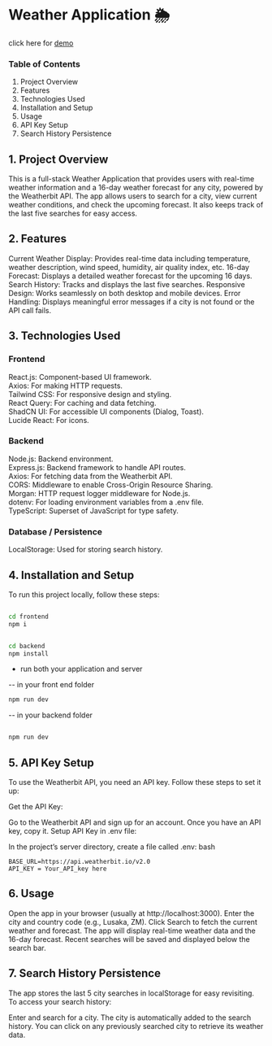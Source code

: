 # Weather Application 🌦️

click here for <a href="https://weatherbit-app-frontend.vercel.app/">demo</a>

### Table of Contents

1. Project Overview
2. Features
3. Technologies Used
4. Installation and Setup
5. Usage
6. API Key Setup
7. Search History Persistence

## 1. Project Overview

This is a full-stack Weather Application that provides users with real-time weather information and a 16-day weather forecast for any city, powered by the Weatherbit API. The app allows users to search for a city, view current weather conditions, and check the upcoming forecast. It also keeps track of the last five searches for easy access.

## 2. Features

Current Weather Display: Provides real-time data including temperature, weather description, wind speed, humidity, air quality index, etc.
16-day Forecast: Displays a detailed weather forecast for the upcoming 16 days.
Search History: Tracks and displays the last five searches.
Responsive Design: Works seamlessly on both desktop and mobile devices.
Error Handling: Displays meaningful error messages if a city is not found or the API call fails.

## 3. Technologies Used

### Frontend

React.js: Component-based UI framework.<br>
Axios: For making HTTP requests.<br>
Tailwind CSS: For responsive design and styling.<br>
React Query: For caching and data fetching.<br>
ShadCN UI: For accessible UI components (Dialog, Toast).<br>
Lucide React: For icons.<br>

### Backend

Node.js: Backend environment.<br>
Express.js: Backend framework to handle API routes.<br>
Axios: For fetching data from the Weatherbit API.<br>
CORS: Middleware to enable Cross-Origin Resource Sharing.<br>
Morgan: HTTP request logger middleware for Node.js.<br>
dotenv: For loading environment variables from a .env file.<br>
TypeScript: Superset of JavaScript for type safety.<br>

### Database / Persistence

LocalStorage: Used for storing search history.

## 4. Installation and Setup

To run this project locally, follow these steps:

```bash

cd frontend
npm i
```

```bash

cd backend
npm install
```

- run both your application and server <br>

-- in your front end folder

```bash
npm run dev
```

-- in your backend folder

```bash

npm run dev
```

## 5. API Key Setup

To use the Weatherbit API, you need an API key. Follow these steps to set it up:

Get the API Key:

Go to the Weatherbit API and sign up for an account.
Once you have an API key, copy it.
Setup API Key in .env file:

In the project’s server directory, create a file called .env:
bash

```plaintext
BASE_URL=https://api.weatherbit.io/v2.0
API_KEY = Your_API_key here
```

## 6. Usage

Open the app in your browser (usually at http://localhost:3000).
Enter the city and country code (e.g., Lusaka, ZM).
Click Search to fetch the current weather and forecast.
The app will display real-time weather data and the 16-day forecast.
Recent searches will be saved and displayed below the search bar.

## 7. Search History Persistence

The app stores the last 5 city searches in localStorage for easy revisiting. To access your search history:

Enter and search for a city.
The city is automatically added to the search history.
You can click on any previously searched city to retrieve its weather data.
